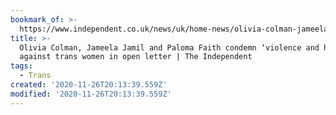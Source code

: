 ```yaml
---
bookmark_of: >-
  https://www.independent.co.uk/news/uk/home-news/olivia-colman-jameela-jamil-paloma-faith-trans-women-letter-b1761714.html
title: >-
  Olivia Colman, Jameela Jamil and Paloma Faith condemn ‘violence and hostility’
  against trans women in open letter | The Independent
tags:
  - Trans
created: '2020-11-26T20:13:39.559Z'
modified: '2020-11-26T20:13:39.559Z'
---
```

          
        
